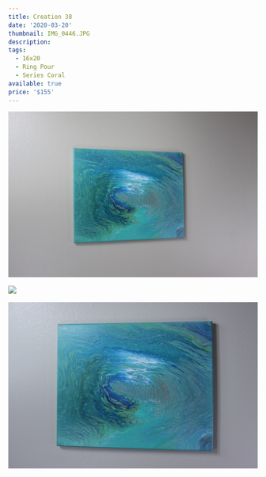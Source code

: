 ```yaml
---
title: Creation 38
date: '2020-03-20'
thumbnail: IMG_0446.JPG
description: 
tags:
  - 16x20
  - Ring Pour
  - Series Coral
available: true
price: '$155'
---
```


![](IMG_0448.JPG)

![](IMG_0445.JPG)

![](IMG_0450.JPG)


